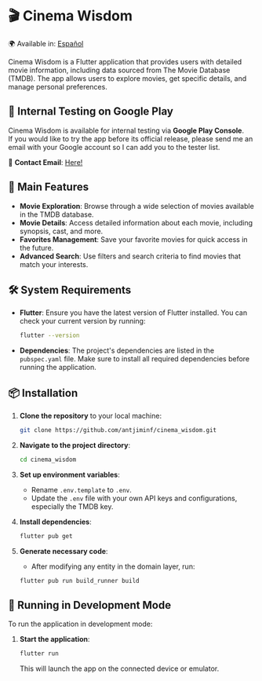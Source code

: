 # 🎬 Cinema Wisdom

🌍 Available in: [Español](README.es.md)

Cinema Wisdom is a Flutter application that provides users with detailed movie information, including data sourced from The Movie Database (TMDB). The app allows users to explore movies, get specific details, and manage personal preferences.

## 📱 Internal Testing on Google Play

Cinema Wisdom is available for internal testing via **Google Play Console**.  
If you would like to try the app before its official release, please send me an email with your Google account so I can add you to the tester list.

📩 **Contact Email**: [Here!](mailto:antoniojimenezinfante@gmail.com?subject=Join%20Cinema%20Wisdom%20internal%20testing&body=I%20would%20like%20to%20join%20the%20Cinema%20Wisdom%20internal%20test.%20Here%20is%20my%20Google%20account%20email:%0A%0A%5Binsert%20here%20the%20Google%20account%20email%20you%20use%20on%20the%20Play%20Store%5D)


## 🚀 Main Features

- **Movie Exploration**: Browse through a wide selection of movies available in the TMDB database.
- **Movie Details**: Access detailed information about each movie, including synopsis, cast, and more.
- **Favorites Management**: Save your favorite movies for quick access in the future.
- **Advanced Search**: Use filters and search criteria to find movies that match your interests.

## 🛠️ System Requirements

- **Flutter**: Ensure you have the latest version of Flutter installed. You can check your current version by running:

  ```bash
  flutter --version
  ```

- **Dependencies**: The project's dependencies are listed in the `pubspec.yaml` file. Make sure to install all required dependencies before running the application.

## 📦 Installation

1. **Clone the repository** to your local machine:

   ```bash
   git clone https://github.com/antjiminf/cinema_wisdom.git
   ```

2. **Navigate to the project directory**:

   ```bash
   cd cinema_wisdom
   ```

3. **Set up environment variables**:
   - Rename `.env.template` to `.env`.
   - Update the `.env` file with your own API keys and configurations, especially the TMDB key.

4. **Install dependencies**:

   ```bash
   flutter pub get
   ```

5. **Generate necessary code**:
   - After modifying any entity in the domain layer, run:

   ```bash 
   flutter pub run build_runner build
   ```

## 🚀 Running in Development Mode

To run the application in development mode:

1. **Start the application**:

   ```bash 
   flutter run
   ```
   This will launch the app on the connected device or emulator.